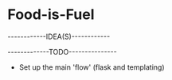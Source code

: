# Food-is-Fuel

------------IDEA(S)------------




-------------TODO---------------
* Set up the main 'flow' (flask and templating)